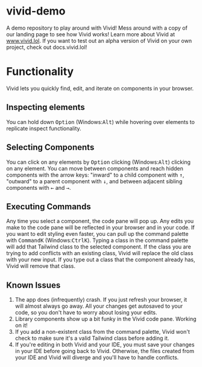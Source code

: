 # vivid-demo
A demo repository to play around with Vivid! Mess around with a copy of our landing page to see how Vivid works! Learn more about Vivid at www.vivid.lol. If you want to test out an alpha version of Vivid on your own project, check out docs.vivid.lol!

# Functionality

Vivid lets you quickly find, edit, and iterate on components in your browser.

## Inspecting elements

You can hold down <kbd>Option</kbd> (Windows:<kbd>Alt</kbd>) while hovering over elements to replicate inspect functionality. 

## Selecting Components

You can click on any elements by <kbd>Option</kbd> clicking (Windows:<kbd>Alt</kbd>) clicking on any element. You can move between components and reach hidden components with the arrow keys: "inward" to a child component with <kbd>↑</kbd>, "outward" to a parent component with <kbd>↓</kbd>, and between adjacent sibling components with <kbd>←</kbd> and <kbd>→</kbd>.

## Executing Commands

Any time you select a component, the code pane will pop up. Any edits you make to the code pane will be reflected in your browser and in your code. If you want to edit styling even faster, you can pull up the command palette with <kbd>Command</kbd><kbd>K</kbd> (Windows:<kbd>Ctrl</kbd><kbd>K</kbd>). Typing a class in the command palette will add that Tailwind class to the selected component. If the class you are trying to add conflicts with an existing class, Vivid will replace the old class with your new input. If you type out a class that the component already has, Vivid will remove that class.

## Known Issues

1. The app does (infrequently) crash. If you just refresh your browser, it will almost always go away. All your changes get autosaved to your code, so you don't have to worry about losing your edits.
2. Library components show up a bit funky in the Vivid code pane. Working on it!
3. If you add a non-existent class from the command palette, Vivid won't check to make sure it's a valid Tailwind class before adding it.
4. If you're editing in both Vivid and your IDE, you must save your changes in your IDE before going back to Vivid. Otherwise, the files created from your IDE and Vivid will diverge and you'll have to handle conflicts.
